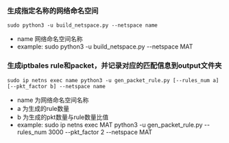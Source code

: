 ### 生成指定名称的网络命名空间
```
sudo python3 -u build_netspace.py --netspace name
```
- name 网络命名空间名称
- example: sudo python3 -u build_netspace.py --netspace MAT

### 生成iptbales rule和packet，并记录对应的匹配信息到output文件夹
```
sudo ip netns exec name python3 -u gen_packet_rule.py [--rules_num a] [--pkt_factor b] --netspace name
```
- name 为网络命名空间名称
- a 为生成的rule数量
- b 为生成的pkt数量与rule数量比值
- example: sudo ip netns exec MAT python3 -u gen_packet_rule.py --rules_num 3000 --pkt_factor 2 --netspace MAT

